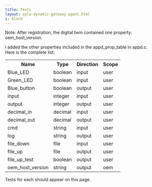 ```yaml
---
title: Tests
layout: ayla-dynamic-gateway-agent.html
i: block
---
```


Note: After registration, the digital twin contained one property: oem_host_version.

I added the other properties included in the appd_prop_table in appd.c. Here is the complete list:

<table class="key-value-table">
<tr><th>Name</th><th>Type</th><th>Direction</th><th>Scope</th></tr>
<tr><td>Blue_LED</td><td>boolean</td><td>input</td><td>user</td></tr>
<tr><td>Green_LED</td><td>boolean</td><td>input</td><td>user</td></tr>
<tr><td>Blue_button</td><td>boolean</td><td>output</td><td>user</td></tr>
<tr><td>input</td><td>integer</td><td>input</td><td>user</td></tr>
<tr><td>output</td><td>integer</td><td>output</td><td>user</td></tr>
<tr><td>decimal_in</td><td>decimal</td><td>input</td><td>user</td></tr>
<tr><td>decimal_out</td><td>decimal</td><td>output</td><td>user</td></tr>
<tr><td>cmd</td><td>string</td><td>input</td><td>user</td></tr>
<tr><td>log</td><td>string</td><td>output</td><td>user</td></tr>
<tr><td>file_down</td><td>file</td><td>input</td><td>user</td></tr>
<tr><td>file_up</td><td>file</td><td>output</td><td>user</td></tr>
<tr><td>file_up_test</td><td>boolean</td><td>output</td><td>user</td></tr>
<tr><td>oem_host_version</td><td>string</td><td>output</td><td>oem</td></tr>
</table>

Tests for each should appear on this page.